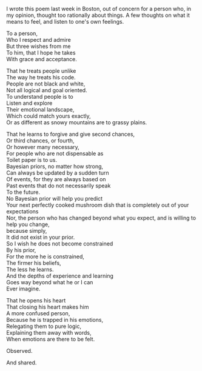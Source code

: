 I wrote this poem last week in Boston, out of concern for a person who, in my opinion, thought too rationally about things. A few thoughts on what it means to feel, and listen to one's own feelings.

To a person,  
Who I respect and admire  
But three wishes from me  
To him, that I hope he takes  
With grace and acceptance.  

That he treats people unlike  
The way he treats his code.  
People are not black and white,  
Not all logical and goal oriented.  
To understand people is to  
Listen and explore  
Their emotional landscape,  
Which could match yours exactly,  
Or as different as snowy mountains are to grassy plains.  

That he learns to forgive and give second chances,  
Or third chances, or fourth,  
Or however many necessary,  
For people who are not dispensable as  
Toilet paper is to us.  
Bayesian priors, no matter how strong,  
Can always be updated by a sudden turn  
Of events, for they are always based on  
Past events that do not necessarily speak  
To the future.  
No Bayesian prior will help you predict  
Your next perfectly cooked mushroom dish that is completely out of your expectations  
Nor, the person who has changed beyond what you expect, and is willing to help you change,  
because simply,  
It did not exist in your prior.  
So I wish he does not become constrained  
By his prior,  
For the more he is constrained,  
The firmer his beliefs,  
The less he learns.  
And the depths of experience and learning  
Goes way beyond what he or I can  
Ever imagine.  

That he opens his heart  
That closing his heart makes him  
A more confused person,  
Because he is trapped in his emotions,  
Relegating them to pure logic,  
Explaining them away with words,  
When emotions are there to be felt.  

Observed.

And shared.
